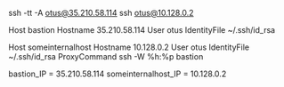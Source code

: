 
ssh -tt -A otus@35.210.58.114 ssh otus@10.128.0.2

Host bastion
          Hostname 35.210.58.114
          User otus
          IdentityFile ~/.ssh/id_rsa


Host someinternalhost
        Hostname 10.128.0.2
        User otus
        IdentityFile ~/.ssh/id_rsa
        ProxyCommand  ssh -W %h:%p bastion

bastion_IP = 35.210.58.114
someinternalhost_IP = 10.128.0.2
